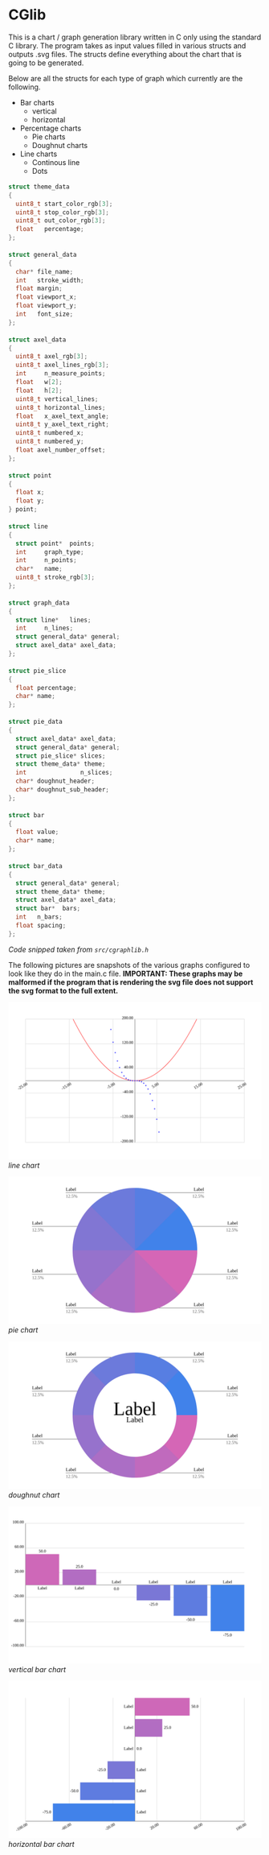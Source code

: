 # CGlib

This is a chart / graph generation library written in C only using the standard C library. The program takes as input values filled in various structs and outputs .svg files. The structs define everything about the chart that is going to be generated.

Below are all the structs for each type of graph which currently are the following.

* Bar charts
  * vertical
  * horizontal
* Percentage charts
  * Pie charts
  * Doughnut charts
* Line charts
  * Continous line
  * Dots

```c
struct theme_data
{
  uint8_t start_color_rgb[3];
  uint8_t stop_color_rgb[3];
  uint8_t out_color_rgb[3];
  float   percentage;
};

struct general_data
{
  char* file_name;
  int   stroke_width;
  float margin;
  float viewport_x; 
  float viewport_y;
  int   font_size;
};

struct axel_data
{
  uint8_t axel_rgb[3];
  uint8_t axel_lines_rgb[3];
  int     n_measure_points;
  float   w[2];
  float   h[2];
  uint8_t vertical_lines;
  uint8_t horizontal_lines;
  float   x_axel_text_angle;
  uint8_t y_axel_text_right;
  uint8_t numbered_x;
  uint8_t numbered_y;
  float axel_number_offset;
};

struct point
{
  float x;
  float y;
} point;

struct line
{
  struct point*  points;
  int     graph_type;
  int     n_points;
  char*   name;
  uint8_t stroke_rgb[3];
};

struct graph_data
{
  struct line*   lines;
  int     n_lines;
  struct general_data* general;
  struct axel_data* axel_data;
};

struct pie_slice
{
  float percentage;
  char* name;
};

struct pie_data
{
  struct axel_data* axel_data;
  struct general_data* general;
  struct pie_slice* slices;
  struct theme_data* theme;
  int               n_slices;
  char* doughnut_header;
  char* doughnut_sub_header;
};

struct bar
{
  float value;
  char* name;
};

struct bar_data
{
  struct general_data* general;
  struct theme_data* theme;
  struct axel_data* axel_data;
  struct bar*  bars;
  int   n_bars;
  float spacing;
};
```
*Code snipped taken from `src/cgraphlib.h`*

The following pictures are snapshots of the various graphs configured to look like they do in the main.c file. **IMPORTANT: These graphs may be malformed if the program that is rendering the svg file does not support the svg format to the full extent.**

![line chart](./bin/graph.svg)
*line chart*

![pie chart](./bin/pie.svg)
*pie chart*

![doughnut chart](./bin/doughnut.svg)
*doughnut chart*

![vertical bar chart](./bin/vbar.svg)
*vertical bar chart*

![horizontal bar chart](./bin/hbar.svg)
*horizontal bar chart*
